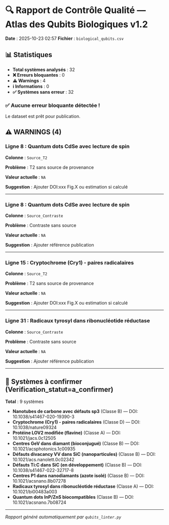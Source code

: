 # 🔍 Rapport de Contrôle Qualité — Atlas des Qubits Biologiques v1.2

**Date** : 2025-10-23 02:57
**Fichier** : `biological_qubits.csv`

## 📊 Statistiques

- **Total systèmes analysés** : 32
- **❌ Erreurs bloquantes** : 0
- **⚠️ Warnings** : 4
- **ℹ️ Informations** : 0
- **✅ Systèmes sans erreur** : 32

### ✅ Aucune erreur bloquante détectée !

Le dataset est prêt pour publication.

## ⚠️ WARNINGS (4)

### Ligne 8 : Quantum dots CdSe avec lecture de spin

**Colonne** : `Source_T2`

**Problème** : T2 sans source de provenance

**Valeur actuelle** : `NA`

**Suggestion** : Ajouter DOI:xxx Fig.X ou estimation si calculé

---

### Ligne 8 : Quantum dots CdSe avec lecture de spin

**Colonne** : `Source_Contraste`

**Problème** : Contraste sans source

**Valeur actuelle** : `NA`

**Suggestion** : Ajouter référence publication

---

### Ligne 15 : Cryptochrome (Cry1) - paires radicalaires

**Colonne** : `Source_T2`

**Problème** : T2 sans source de provenance

**Valeur actuelle** : `NA`

**Suggestion** : Ajouter DOI:xxx Fig.X ou estimation si calculé

---

### Ligne 31 : Radicaux tyrosyl dans ribonucléotide réductase

**Colonne** : `Source_Contraste`

**Problème** : Contraste sans source

**Valeur actuelle** : `NA`

**Suggestion** : Ajouter référence publication

---

## 📝 Systèmes à confirmer (Verification_statut=a_confirmer)

**Total** : 9 systèmes

- **Nanotubes de carbone avec défauts sp3** (Classe B) — DOI: 10.1038/s41467-020-19390-3
- **Cryptochrome (Cry1) - paires radicalaires** (Classe D) — DOI: 10.1038/nature09324
- **Protéine LOV2 modifiée (flavine)** (Classe A) — DOI: 10.1021/jacs.0c12505
- **Centres GeV dans diamant (bioconjugué)** (Classe B) — DOI: 10.1021/acsphotonics.1c00935
- **Défauts divacancy VV dans SiC (nanoparticules)** (Classe B) — DOI: 10.1021/acs.nanolett.0c02342
- **Défauts Ti:C dans SiC (en développement)** (Classe B) — DOI: 10.1038/s41467-022-32717-8
- **Centres P1 dans nanodiamants (azote isolé)** (Classe B) — DOI: 10.1021/acsnano.8b07278
- **Radicaux tyrosyl dans ribonucléotide réductase** (Classe A) — DOI: 10.1021/bi00483a003
- **Quantum dots InP/ZnS biocompatibles** (Classe B) — DOI: 10.1021/acsnano.7b08724

---

*Rapport généré automatiquement par `qubits_linter.py`*
